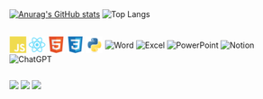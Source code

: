   ##

[![Anurag's GitHub stats](https://github-readme-stats.vercel.app/api?username=PerryAraujo&theme=dark&cache_seconds=1800)](https://github.com/PerryAraujo/github-readme-stats)
![Top Langs](https://github-readme-stats.vercel.app/api/top-langs/?username=PerryAraujo&layout=compact&langs_count=10&theme=dark&hide_border=true&include_private=true&cache_seconds=1800)






<!-- Minhas Linguagens-->
<div style="display: inline-block"><br>
  <!-- JavaScript -->
  <img align="center" alt="JavaScript" height="30" width="30" src="https://raw.githubusercontent.com/devicons/devicon/master/icons/javascript/javascript-plain.svg">
  
  <!-- React -->
  <img align="center" alt="React" height="30" width="30" src="https://raw.githubusercontent.com/devicons/devicon/master/icons/react/react-original.svg">
  
  <!-- HTML -->
  <img align="center" alt="HTML5" height="30" width="30" src="https://raw.githubusercontent.com/devicons/devicon/master/icons/html5/html5-original.svg">
  
  <!-- CSS -->
  <img align="center" alt="CSS3" height="30" width="30" src="https://raw.githubusercontent.com/devicons/devicon/master/icons/css3/css3-original.svg">
  
  <!-- Python -->
  <img align="center" alt="Python" height="30" width="30" src="https://raw.githubusercontent.com/devicons/devicon/master/icons/python/python-original.svg">

  <!-- Word (imagem externa confiável) -->
  <img align="center" alt="Word" height="30" width="30" src="https://img.icons8.com/color/48/000000/ms-word.png"/>

  <!-- Excel -->
  <img align="center" alt="Excel" height="30" width="30" src="https://img.icons8.com/color/48/000000/ms-excel.png"/>

  <!-- PowerPoint -->
  <img align="center" alt="PowerPoint" height="30" width="30" src="https://img.icons8.com/color/48/000000/ms-powerpoint.png"/>

  <!-- Notion -->
  <img align="center" alt="Notion" height="30" width="30" src="https://upload.wikimedia.org/wikipedia/commons/e/e9/Notion-logo.svg">

  <!-- ChatGPT (OpenAI) -->
  <img align="center" alt="ChatGPT" height="30" width="30" src="https://upload.wikimedia.org/wikipedia/commons/0/04/ChatGPT_logo.svg">
</div>


 ##
<!-- Redes Socias-->
<div> 
  <a href="https://instagram.com//perry_arauj0" target="_blank"><img src="https://img.shields.io/badge/-Instagram-%23E4405F?style=for-the-badge&logo=instagram&logoColor=white" target="_blank"></a>
  <a href = "mailto:perryvictor33@gmail.com"><img src="https://img.shields.io/badge/-Gmail-%23333?style=for-the-badge&logo=gmail&logoColor=white" target="_blank"></a>
  <a href="https://www.linkedin.com/in/perry-araujo-57285a278/" target="_blank"><img src="https://img.shields.io/badge/-LinkedIn-%230077B5?style=for-the-badge&logo=linkedin&logoColor=white" target="_blank"></a> 
  
</div>
